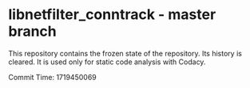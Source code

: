 # libnetfilter_conntrack - master branch

This repository contains the frozen state of the repository.
Its history is cleared. It is used only for static code
analysis with Codacy.

Commit Time: 1719450069
